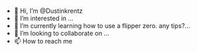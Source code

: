 - 👋 Hi, I’m @Dustinkrentz
- 👀 I’m interested in ...
- 🌱 I’m currently learning how to use a flipper zero. any tips?...
- 💞️ I’m looking to collaborate on ...
- 📫 How to reach me 

<!---
Dustinkrentz/Dustinkrentz is a ✨ special ✨ repository because its `README.md` (this file) appears on your GitHub profile.
You can click the Preview link to take a look at your changes.
--->

